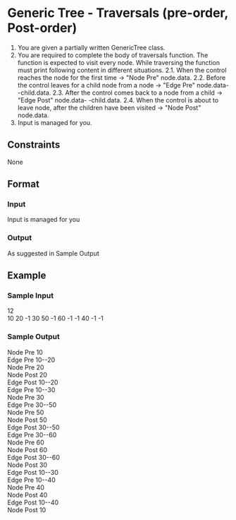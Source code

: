 # Generic Tree - Traversals (pre-order, Post-order)

1. You are given a partially written GenericTree class.
2. You are required to complete the body of traversals function. The function is expected to visit every node. While traversing the function must print following content in different situations.
   2.1. When the control reaches the node for the first time -> "Node Pre" node.data.
   2.2. Before the control leaves for a child node from a node -> "Edge Pre" 
   node.data--child.data.
   2.3. After the control comes back to a node from a child -> "Edge Post" node.data- 
   -child.data.
    2.4. When the control is about to leave node, after the children have been visited 
    -> "Node Post" node.data.
3. Input is managed for you.

## Constraints
None

## Format
### Input
Input is managed for you

### Output
As suggested in Sample Output

## Example
### Sample Input
12  
10 20 -1 30 50 -1 60 -1 -1 40 -1 -1

### Sample Output
Node Pre 10  
Edge Pre 10--20  
Node Pre 20  
Node Post 20  
Edge Post 10--20  
Edge Pre 10--30  
Node Pre 30  
Edge Pre 30--50  
Node Pre 50  
Node Post 50  
Edge Post 30--50  
Edge Pre 30--60  
Node Pre 60  
Node Post 60  
Edge Post 30--60  
Node Post 30  
Edge Post 10--30  
Edge Pre 10--40  
Node Pre 40  
Node Post 40  
Edge Post 10--40  
Node Post 10
